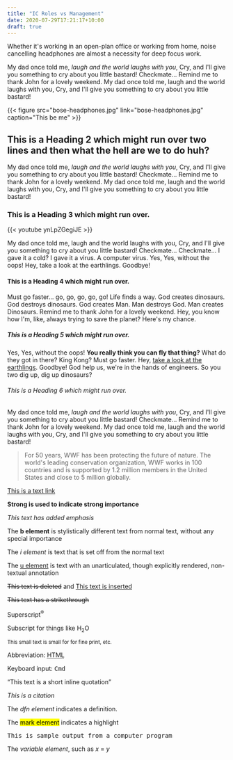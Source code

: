 ```yaml
---
title: "IC Roles vs Management"
date: 2020-07-29T17:21:17+10:00
draft: true
---
```


<p class="lead">Whether it's working in an open-plan office or working from home, noise cancelling headphones are almost a necessity for deep focus work.</p>

<p>My dad once told me, <em>laugh and the world laughs with you</em>, Cry, and I'll give you something to cry about you little bastard! Checkmate... Remind me to thank John for a lovely weekend. My dad once told me, laugh and the world laughs with you, Cry, and I'll give you something to cry about you little bastard!</p>

{{< figure src="bose-headphones.jpg" link="bose-headphones.jpg" caption="This be me" >}}

<h2>This is a Heading 2 which might run over two lines and then what the hell are we to do huh?</h2>

<p>My dad once told me, <em>laugh and the world laughs with you</em>, Cry, and I'll give you something to cry about you little bastard! Checkmate... Remind me to thank John for a lovely weekend. My dad once told me, laugh and the world laughs with you, Cry, and I'll give you something to cry about you little bastard!</p>

<h3>This is a Heading 3 which might run over.</h3>

<div class="video">
{{< youtube ynLpZGegiJE >}}
</div>

<p>My dad once told me, laugh and the world laughs with you, Cry, and I'll give you something to cry about you little bastard! Checkmate... Checkmate... I gave it a cold? I gave it a virus. A computer virus. Yes, Yes, without the oops! Hey, take a look at the earthlings. Goodbye!</p>

<h4>This is a Heading 4 which might run over.</h4>

<p>Must go faster... go, go, go, go, go! Life finds a way. God creates dinosaurs. God destroys dinosaurs. God creates Man. Man destroys God. Man creates Dinosaurs. Remind me to thank John for a lovely weekend. Hey, you know how I'm, like, always trying to save the planet? Here's my chance.</p>

<h5>This is a Heading 5 which might run over.</h5>

<p>Yes, Yes, without the oops! <strong>You really think you can fly that thing?</strong> What do they got in there? King Kong? Must go faster. Hey, <a href="#">take a look at the earthlings</a>. Goodbye! God help us, we're in the hands of engineers. So you two dig up, dig up dinosaurs?</p>

<h6>This is a Heading 6 which might run over.</h6>

<p>My dad once told me, <em>laugh and the world laughs with you</em>, Cry, and I'll give you something to cry about you little bastard! Checkmate... Remind me to thank John for a lovely weekend. My dad once told me, laugh and the world laughs with you, Cry, and I'll give you something to cry about you little bastard!</p>

<blockquote cite="http://www.worldwildlife.org/who/index.html">
For 50 years, WWF has been protecting the future of nature. The world's leading conservation organization, WWF works in 100 countries and is supported by 1.2 million members in the United States and close to 5 million globally.
</blockquote>

<p><a href="#">This is a text link</a></p>

<p><strong>Strong is used to indicate strong importance</strong></p>

<p><em>This text has added emphasis</em></p>

<p>The <b>b element</b> is stylistically different text from normal text, without any special importance</p>

<p>The <i>i element</i> is text that is set off from the normal text</p>

<p>The <u>u element</u> is text with an unarticulated, though explicitly rendered, non-textual annotation</p>

<p><del>This text is deleted</del> and <ins>This text is inserted</ins></p>

<p><s>This text has a strikethrough</s></p>

<p>Superscript<sup>®</sup></p>

<p>Subscript for things like H<sub>2</sub>O</p>

<p><small>This small text is small for for fine print, etc.</small></p>

<p>Abbreviation: <abbr title="HyperText Markup Language">HTML</abbr></p>

<p>Keyboard input: <kbd>Cmd</kbd></p>

<p><q cite="https://developer.mozilla.org/en-US/docs/HTML/Element/q">This text is a short inline quotation</q></p>

<p><cite>This is a citation</cite>

</p><p>The <dfn>dfn element</dfn> indicates a definition.</p>

<p>The <mark>mark element</mark> indicates a highlight</p>

<!-- <pre>
<code class="language-css">
{
  font-family: 'Space Mono', monospace !important;
  margin-left: auto !important;
  margin-right: auto !important;
}

footer {
  max-width: 73rem;
  margin: 0 auto;
  padding: 4rem 0;
  font-size: 0.875rem;
  color: rgba(var(--black), 0.55);

  a {
    margin-left: 1rem;
    color: rgba(var(--black), 0.55);
  }

  .backtotop {
    float: right;
  }
}
</code>
</pre> -->

<p><samp>This is sample output from a computer program</samp></p>

<p>The <var>variable element</var>, such as <var>x</var> = <var>y</var></p>